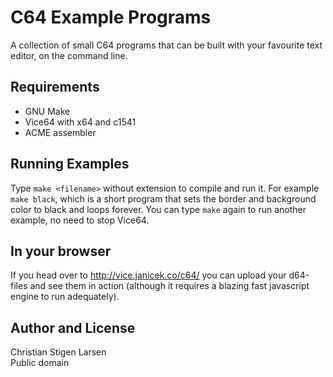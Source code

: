 C64 Example Programs
====================

A collection of small C64 programs that can be built with your favourite text
editor, on the command line.

Requirements
------------

  * GNU Make
  * Vice64 with x64 and c1541
  * ACME assembler

Running Examples
----------------

Type `make <filename>` without extension to compile and run it. For example
`make black`, which is a short program that sets the border and background
color to black and loops forever. You can type `make` again to run another
example, no need to stop Vice64.

In your browser
---------------

If you head over to http://vice.janicek.co/c64/ you can upload your d64-files
and see them in action (although it requires a blazing fast javascript engine
to run adequately).

Author and License
------------------
Christian Stigen Larsen  
Public domain
